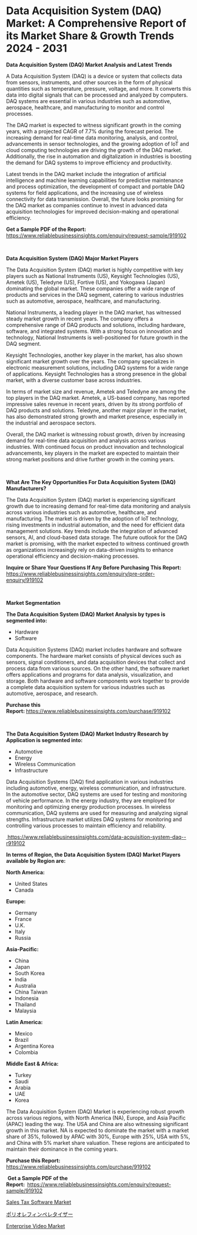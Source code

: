 <p><h1>Data Acquisition System (DAQ) Market: A Comprehensive Report of its Market Share & Growth Trends 2024 - 2031</h1></p><p><strong>Data Acquisition System (DAQ) Market Analysis and Latest Trends</strong></p>
<p><p>A Data Acquisition System (DAQ) is a device or system that collects data from sensors, instruments, and other sources in the form of physical quantities such as temperature, pressure, voltage, and more. It converts this data into digital signals that can be processed and analyzed by computers. DAQ systems are essential in various industries such as automotive, aerospace, healthcare, and manufacturing to monitor and control processes.</p><p>The DAQ market is expected to witness significant growth in the coming years, with a projected CAGR of 7.7% during the forecast period. The increasing demand for real-time data monitoring, analysis, and control, advancements in sensor technologies, and the growing adoption of IoT and cloud computing technologies are driving the growth of the DAQ market. Additionally, the rise in automation and digitalization in industries is boosting the demand for DAQ systems to improve efficiency and productivity.</p><p>Latest trends in the DAQ market include the integration of artificial intelligence and machine learning capabilities for predictive maintenance and process optimization, the development of compact and portable DAQ systems for field applications, and the increasing use of wireless connectivity for data transmission. Overall, the future looks promising for the DAQ market as companies continue to invest in advanced data acquisition technologies for improved decision-making and operational efficiency.</p></p>
<p><strong>Get a Sample PDF of the Report:&nbsp;</strong> <a href="https://www.reliablebusinessinsights.com/enquiry/request-sample/919102">https://www.reliablebusinessinsights.com/enquiry/request-sample/919102</a></p>
<p>&nbsp;</p>
<p><strong>Data Acquisition System (DAQ) Major Market Players</strong></p>
<p><p>The Data Acquisition System (DAQ) market is highly competitive with key players such as National Instruments (US), Keysight Technologies (US), Ametek (US), Teledyne (US), Fortive (US), and Yokogawa (Japan) dominating the global market. These companies offer a wide range of products and services in the DAQ segment, catering to various industries such as automotive, aerospace, healthcare, and manufacturing.</p><p>National Instruments, a leading player in the DAQ market, has witnessed steady market growth in recent years. The company offers a comprehensive range of DAQ products and solutions, including hardware, software, and integrated systems. With a strong focus on innovation and technology, National Instruments is well-positioned for future growth in the DAQ segment.</p><p>Keysight Technologies, another key player in the market, has also shown significant market growth over the years. The company specializes in electronic measurement solutions, including DAQ systems for a wide range of applications. Keysight Technologies has a strong presence in the global market, with a diverse customer base across industries.</p><p>In terms of market size and revenue, Ametek and Teledyne are among the top players in the DAQ market. Ametek, a US-based company, has reported impressive sales revenue in recent years, driven by its strong portfolio of DAQ products and solutions. Teledyne, another major player in the market, has also demonstrated strong growth and market presence, especially in the industrial and aerospace sectors.</p><p>Overall, the DAQ market is witnessing robust growth, driven by increasing demand for real-time data acquisition and analysis across various industries. With continued focus on product innovation and technological advancements, key players in the market are expected to maintain their strong market positions and drive further growth in the coming years.</p></p>
<p>&nbsp;</p>
<p><strong>What Are The Key Opportunities For Data Acquisition System (DAQ) Manufacturers?</strong></p>
<p><p>The Data Acquisition System (DAQ) market is experiencing significant growth due to increasing demand for real-time data monitoring and analysis across various industries such as automotive, healthcare, and manufacturing. The market is driven by the adoption of IoT technology, rising investments in industrial automation, and the need for efficient data management solutions. Key trends include the integration of advanced sensors, AI, and cloud-based data storage. The future outlook for the DAQ market is promising, with the market expected to witness continued growth as organizations increasingly rely on data-driven insights to enhance operational efficiency and decision-making processes.</p></p>
<p><strong>Inquire or Share Your Questions If Any Before Purchasing This Report:</strong> <a href="https://www.reliablebusinessinsights.com/enquiry/pre-order-enquiry/919102">https://www.reliablebusinessinsights.com/enquiry/pre-order-enquiry/919102</a></p>
<p>&nbsp;</p>
<p><strong>Market Segmentation</strong></p>
<p><strong>The Data Acquisition System (DAQ) Market Analysis by types is segmented into:</strong></p>
<p><ul><li>Hardware</li><li>Software</li></ul></p>
<p><p>Data Acquisition Systems (DAQ) market includes hardware and software components. The hardware market consists of physical devices such as sensors, signal conditioners, and data acquisition devices that collect and process data from various sources. On the other hand, the software market offers applications and programs for data analysis, visualization, and storage. Both hardware and software components work together to provide a complete data acquisition system for various industries such as automotive, aerospace, and research.</p></p>
<p><strong>Purchase this Report:&nbsp;</strong><a href="https://www.reliablebusinessinsights.com/purchase/919102">https://www.reliablebusinessinsights.com/purchase/919102</a></p>
<p>&nbsp;</p>
<p><strong>The Data Acquisition System (DAQ) Market Industry Research by Application is segmented into:</strong></p>
<p><ul><li>Automotive</li><li>Energy</li><li>Wireless Communication</li><li>Infrastructure</li></ul></p>
<p><p>Data Acquisition Systems (DAQ) find application in various industries including automotive, energy, wireless communication, and infrastructure. In the automotive sector, DAQ systems are used for testing and monitoring of vehicle performance. In the energy industry, they are employed for monitoring and optimizing energy production processes. In wireless communication, DAQ systems are used for measuring and analyzing signal strengths. Infrastructure market utilizes DAQ systems for monitoring and controlling various processes to maintain efficiency and reliability.</p></p>
<p><a href="https://www.reliablebusinessinsights.com/data-acquisition-system-daq--r919102">&nbsp;https://www.reliablebusinessinsights.com/data-acquisition-system-daq--r919102</a></p>
<p><strong>In terms of Region, the Data Acquisition System (DAQ) Market Players available by Region are:</strong></p>
<p>
    <p> <strong> North America: </strong>
        <ul>
            <li>United States</li>
            <li>Canada</li>
        </ul>
        </p> 
    <p> <strong> Europe: </strong>
        <ul>
            <li>Germany</li>
            <li>France</li>
            <li>U.K.</li>
            <li>Italy</li>
            <li>Russia</li>
        </ul>
        </p> 
    <p> <strong> Asia-Pacific: </strong>
        <ul>
            <li>China</li>
            <li>Japan</li>
            <li>South Korea</li>
            <li>India</li>
            <li>Australia</li>
            <li>China Taiwan</li>
            <li>Indonesia</li>
            <li>Thailand</li>
            <li>Malaysia</li>
        </ul>
        </p> 
    <p> <strong> Latin America: </strong>
        <ul>
            <li>Mexico</li>
            <li>Brazil</li>
            <li>Argentina Korea</li>
            <li>Colombia</li>
        </ul>
        </p> 
    <p> <strong> Middle East & Africa: </strong>
        <ul>
            <li>Turkey</li>
            <li>Saudi</li>
            <li>Arabia</li>
            <li>UAE</li>
            <li>Korea</li>
        </ul>
    </p>
    </p>
<p><p>The Data Acquisition System (DAQ) Market is experiencing robust growth across various regions, with North America (NA), Europe, and Asia Pacific (APAC) leading the way. The USA and China are also witnessing significant growth in this market. NA is expected to dominate the market with a market share of 35%, followed by APAC with 30%, Europe with 25%, USA with 5%, and China with 5% market share valuation. These regions are anticipated to maintain their dominance in the coming years.</p></p>
<p><strong>Purchase this Report: </strong><a href="https://www.reliablebusinessinsights.com/purchase/919102">https://www.reliablebusinessinsights.com/purchase/919102</a></p>
<p>&nbsp;<strong>Get a Sample PDF of the Report:&nbsp;&nbsp;</strong><a href="https://www.reliablebusinessinsights.com/enquiry/request-sample/919102">https://www.reliablebusinessinsights.com/enquiry/request-sample/919102</a></p>
<p><strong></strong></p>
<p><p><a href="https://github.com/LiamKanenood/Market-Research-Report-List-1/blob/main/sales-tax-software-market.md">Sales Tax Software Market</a></p><p><a href="https://github.com/FredaJerde/Market-Research-Report-List-1/blob/main/3236820181895.md">ポリオレフィンペレタイザー</a></p><p><a href="https://github.com/pizolina/Market-Research-Report-List-5/blob/main/enterprise-video-market.md">Enterprise Video Market</a></p></p>